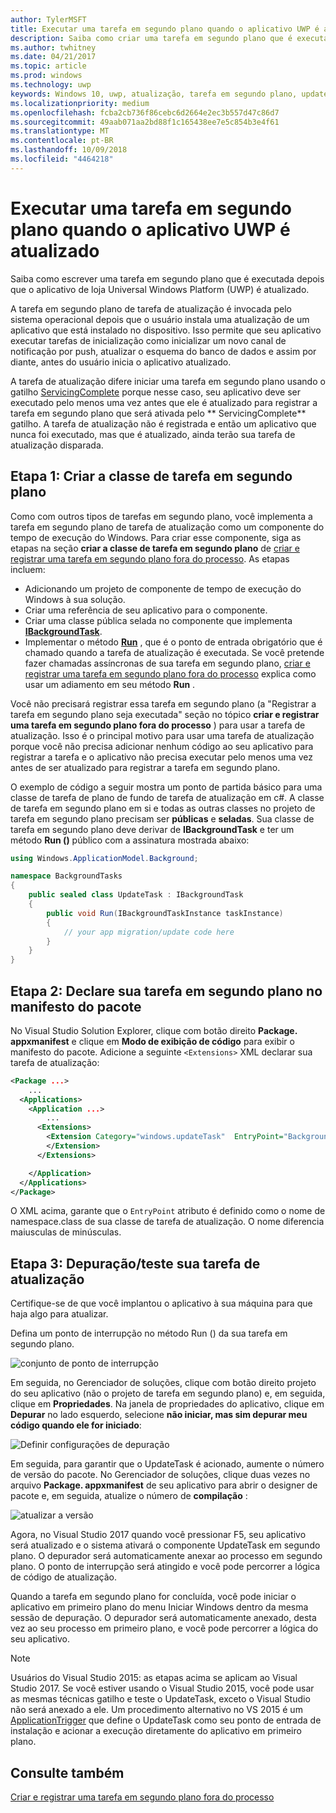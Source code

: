 ```yaml
---
author: TylerMSFT
title: Executar uma tarefa em segundo plano quando o aplicativo UWP é atualizado
description: Saiba como criar uma tarefa em segundo plano que é executada quando seu aplicativo da loja da UWP (Plataforma Universal do Windows) é atualizado.
ms.author: twhitney
ms.date: 04/21/2017
ms.topic: article
ms.prod: windows
ms.technology: uwp
keywords: Windows 10, uwp, atualização, tarefa em segundo plano, updatetask, tarefa em segundo plano
ms.localizationpriority: medium
ms.openlocfilehash: fcba2cb736f86cebc6d2664e2ec3b557d47c86d7
ms.sourcegitcommit: 49aab071aa2bd88f1c165438ee7e5c854b3e4f61
ms.translationtype: MT
ms.contentlocale: pt-BR
ms.lasthandoff: 10/09/2018
ms.locfileid: "4464218"
---
```

# <a name="run-a-background-task-when-your-uwp-app-is-updated"></a>Executar uma tarefa em segundo plano quando o aplicativo UWP é atualizado

Saiba como escrever uma tarefa em segundo plano que é executada depois que o aplicativo de loja Universal Windows Platform (UWP) é atualizado.

A tarefa em segundo plano de tarefa de atualização é invocada pelo sistema operacional depois que o usuário instala uma atualização de um aplicativo que está instalado no dispositivo. Isso permite que seu aplicativo executar tarefas de inicialização como inicializar um novo canal de notificação por push, atualizar o esquema do banco de dados e assim por diante, antes do usuário inicia o aplicativo atualizado.

A tarefa de atualização difere iniciar uma tarefa em segundo plano usando o gatilho [ServicingComplete](https://docs.microsoft.com/uwp/api/Windows.ApplicationModel.Background.SystemTriggerType) porque nesse caso, seu aplicativo deve ser executado pelo menos uma vez antes que ele é atualizado para registrar a tarefa em segundo plano que será ativada pelo ** ServicingComplete** gatilho.  A tarefa de atualização não é registrada e então um aplicativo que nunca foi executado, mas que é atualizado, ainda terão sua tarefa de atualização disparada.

## <a name="step-1-create-the-background-task-class"></a>Etapa 1: Criar a classe de tarefa em segundo plano

Como com outros tipos de tarefas em segundo plano, você implementa a tarefa em segundo plano de tarefa de atualização como um componente do tempo de execução do Windows. Para criar esse componente, siga as etapas na seção **criar a classe de tarefa em segundo plano** de [criar e registrar uma tarefa em segundo plano fora do processo](https://docs.microsoft.com/windows/uwp/launch-resume/create-and-register-a-background-task). As etapas incluem:

- Adicionando um projeto de componente de tempo de execução do Windows à sua solução.
- Criar uma referência de seu aplicativo para o componente.
- Criar uma classe pública selada no componente que implementa [**IBackgroundTask**](https://msdn.microsoft.com/library/windows/apps/br224794).
- Implementar o método [**Run**](https://msdn.microsoft.com/library/windows/apps/br224811) , que é o ponto de entrada obrigatório que é chamado quando a tarefa de atualização é executada. Se você pretende fazer chamadas assíncronas de sua tarefa em segundo plano, [criar e registrar uma tarefa em segundo plano fora do processo](https://docs.microsoft.com/windows/uwp/launch-resume/create-and-register-a-background-task) explica como usar um adiamento em seu método **Run** .

Você não precisará registrar essa tarefa em segundo plano (a "Registrar a tarefa em segundo plano seja executada" seção no tópico **criar e registrar uma tarefa em segundo plano fora do processo** ) para usar a tarefa de atualização. Isso é o principal motivo para usar uma tarefa de atualização porque você não precisa adicionar nenhum código ao seu aplicativo para registrar a tarefa e o aplicativo não precisa executar pelo menos uma vez antes de ser atualizado para registrar a tarefa em segundo plano.

O exemplo de código a seguir mostra um ponto de partida básico para uma classe de tarefa de plano de fundo de tarefa de atualização em c#. A classe de tarefa em segundo plano em si e todas as outras classes no projeto de tarefa em segundo plano precisam ser **públicas** e **seladas**. Sua classe de tarefa em segundo plano deve derivar de **IBackgroundTask** e ter um método **Run ()** público com a assinatura mostrada abaixo:

```cs
using Windows.ApplicationModel.Background;

namespace BackgroundTasks
{
    public sealed class UpdateTask : IBackgroundTask
    {
        public void Run(IBackgroundTaskInstance taskInstance)
        {
            // your app migration/update code here
        }
    }
}
```

## <a name="step-2-declare-your-background-task-in-the-package-manifest"></a>Etapa 2: Declare sua tarefa em segundo plano no manifesto do pacote

No Visual Studio Solution Explorer, clique com botão direito **Package. appxmanifest** e clique em **Modo de exibição de código** para exibir o manifesto do pacote. Adicione a seguinte `<Extensions>` XML declarar sua tarefa de atualização:

```XML
<Package ...>
    ...
  <Applications>  
    <Application ...>  
        ...
      <Extensions>  
        <Extension Category="windows.updateTask"  EntryPoint="BackgroundTasks.UpdateTask">  
        </Extension>  
      </Extensions>

    </Application>  
  </Applications>  
</Package>
```

O XML acima, garante que o `EntryPoint` atributo é definido como o nome de namespace.class de sua classe de tarefa de atualização. O nome diferencia maiusculas de minúsculas.

## <a name="step-3-debugtest-your-update-task"></a>Etapa 3: Depuração/teste sua tarefa de atualização

Certifique-se de que você implantou o aplicativo à sua máquina para que haja algo para atualizar.

Defina um ponto de interrupção no método Run () da sua tarefa em segundo plano.

![conjunto de ponto de interrupção](images/run-func-breakpoint.png)

Em seguida, no Gerenciador de soluções, clique com botão direito projeto do seu aplicativo (não o projeto de tarefa em segundo plano) e, em seguida, clique em **Propriedades**. Na janela de propriedades do aplicativo, clique em **Depurar** no lado esquerdo, selecione **não iniciar, mas sim depurar meu código quando ele for iniciado**:

![Definir configurações de depuração](images/do-not-launch-but-debug.png)

Em seguida, para garantir que o UpdateTask é acionado, aumente o número de versão do pacote. No Gerenciador de soluções, clique duas vezes no arquivo **Package. appxmanifest** de seu aplicativo para abrir o designer de pacote e, em seguida, atualize o número de **compilação** :

![atualizar a versão](images/bump-version.png)

Agora, no Visual Studio 2017 quando você pressionar F5, seu aplicativo será atualizado e o sistema ativará o componente UpdateTask em segundo plano. O depurador será automaticamente anexar ao processo em segundo plano. O ponto de interrupção será atingido e você pode percorrer a lógica de código de atualização.

Quando a tarefa em segundo plano for concluída, você pode iniciar o aplicativo em primeiro plano do menu Iniciar Windows dentro da mesma sessão de depuração. O depurador será automaticamente anexado, desta vez ao seu processo em primeiro plano, e você pode percorrer a lógica do seu aplicativo.

> [!NOTE]
> Usuários do Visual Studio 2015: as etapas acima se aplicam ao Visual Studio 2017. Se você estiver usando o Visual Studio 2015, você pode usar as mesmas técnicas gatilho e teste o UpdateTask, exceto o Visual Studio não será anexado a ele. Um procedimento alternativo no VS 2015 é um [ApplicationTrigger](https://docs.microsoft.com/windows/uwp/launch-resume/trigger-background-task-from-app) que define o UpdateTask como seu ponto de entrada de instalação e acionar a execução diretamente do aplicativo em primeiro plano.

## <a name="see-also"></a>Consulte também

[Criar e registrar uma tarefa em segundo plano fora do processo](https://docs.microsoft.com/windows/uwp/launch-resume/create-and-register-a-background-task)
